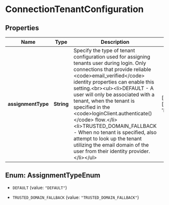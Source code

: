 # ConnectionTenantConfiguration

## Properties

Name | Type | Description | Notes
------------ | ------------- | ------------- | -------------
**assignmentType** | **String** | Specify the type of tenant configuration used for assigning tenants user during login. Only connections that provide reliable &lt;code&gt;email_verified&lt;/code&gt; identity properties can enable this setting.&lt;br&gt;&lt;ul&gt;&lt;li&gt;DEFAULT - A user will only be associated with a tenant, when the tenant is specified in the &lt;code&gt;loginClient.authenticate()&lt;/code&gt; flow.&lt;/li&gt;&lt;li&gt;TRUSTED_DOMAIN_FALLBACK - When no tenant is specified, also attempt to look up the tenant utilizing the email domain of the user from their identity provider.&lt;/li&gt;&lt;/ul&gt; | [optional] [default to &#39;DEFAULT&#39;]



## Enum: AssignmentTypeEnum


* `DEFAULT` (value: `"DEFAULT"`)

* `TRUSTED_DOMAIN_FALLBACK` (value: `"TRUSTED_DOMAIN_FALLBACK"`)




